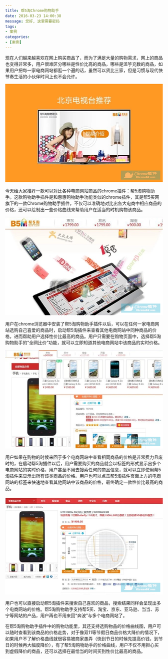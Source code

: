 ```yaml
---
title: 帮5淘Chrome购物助手
date: 2016-03-23 14:00:38
message: 您好, 这里需要密码
tags:
- 案例
categories:
- [案例]
---
```



现在人们越来越喜欢在网上购买商品了，而为了满足大量的购物需求，网上的商品也变得非常多，用户很难区分哪些是性价比高的商品，哪些是滥竽充数的商品，如果用户把每一家电商网站都逛一个遍的话，虽然可以货比三家，但是习惯与现代快节奏生活的小伙伴时间上也不会允许。

![](https://raw.githubusercontent.com/RocWangPeng/king-static/master/20200423140648.png)

<!-- more -->

今天给大家推荐一款可以对比各种电商网站商品的chrome插件：帮5淘购物助手。这款购物助手插件是和惠惠购物助手功能类似的chrome插件，其是帮5买网旗下的一款Chrome购物助手插件，不仅可以准确地对比出各大电商中相应商品的价格，还可以绘制出一些价格曲线来帮助用户在适当的时机购物该商品。

![](https://raw.githubusercontent.com/RocWangPeng/king-static/master/20200423140735.png)

用户在chrome浏览器中安装了帮5淘购物助手插件以后，可以在任何一家电商网站选购自己喜爱的商品时，启动帮5淘插件来查看其他电商网站中同种商品的价格，进而帮助用户选择性价比最高的商品。用户只需要在购物页面中，选择帮5淘购物助手的“全网比价”功能，就可以立即知道其他电商网站中该商品的实时价格。

![](https://raw.githubusercontent.com/RocWangPeng/king-static/master/20200423140759.png)

用户如果在购物的时候来回于多个电商网站中查看相同商品的价格是非常费力且废时的，在启动帮5淘插件以后，用户需要购买的商品就会以标签的形式显示出多个电商网站的实时价格，用户甚至不用去搜索任何的商品信息，就可以立即使用帮5淘插件来显示出所有该类商品的价格。用户也可以点击帮5淘插件页面上方的电商网站的标签来快速地查看其他网站中该商品的价格，最终确定一款性价比最高的商品。

![](https://raw.githubusercontent.com/RocWangPeng/king-static/master/20200423140843.png)

用户也可以直接启动帮5淘插件来搜索自己喜欢的商品，搜索结果同样会呈现出多个电商网站的价格。帮5淘购物助手支持帮5买、淘宝、京东、亚马逊、当当、苏宁等网站的产品，用户再也不用来回“奔波”与多个电商网站了。

在帮5淘购物助手插件中的购物功能里，其还支持选购物品的价格曲线图，用户可以随时查看到该商品的价格走势，对于像双11等节假日商品价格大降价的情况下，如果用户不了解价格曲线就很容易被商家愚弄（快到节日的时候先提高价钱，到节日的时候再大幅度降价），有了帮5淘购物助手的价格曲线，用户不仅不用担心买到虚假降价的商品，还可以选择在最恰当的时间买到性价比最高的商品。
